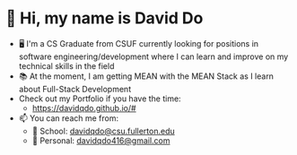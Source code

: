 # 👋 Hi, my name is David Do
- 🖥️ I'm a CS Graduate from CSUF currently looking for positions in software engineering/development where I can learn and improve on my technical skills in the field
- 📚 At the moment, I am getting MEAN with the MEAN Stack as I learn about Full-Stack Development
- Check out my Portfolio if you have the time:  
  -  https://davidqdo.github.io/#
- 📫 You can reach me from:  
   - 🏫 School: davidqdo@csu.fullerton.edu  
   - 🧑 Personal: davidqdo416@gmail.com  

<!--
**davidqdo/davidqdo** is a ✨ _special_ ✨ repository because its `README.md` (this file) appears on your GitHub profile.

Here are some ideas to get you started:

- 🔭 I’m currently working on ...
- 🌱 I’m currently learning ...
- 👯 I’m looking to collaborate on ...
- 🤔 I’m looking for help with ...
- 💬 Ask me about ...
- 📫 How to reach me: ...
- 😄 Pronouns: ...
- ⚡ Fun fact: ...
-->
